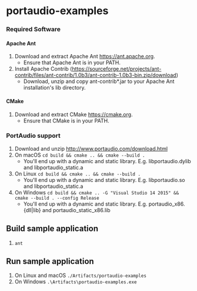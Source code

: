 # portaudio-examples

### Required Software ###

#### Apache Ant ####

1. Download and extract Apache Ant https://ant.apache.org.
    * Ensure that Apache Ant is in your PATH.
3. Install Apache Contrib (https://sourceforge.net/projects/ant-contrib/files/ant-contrib/1.0b3/ant-contrib-1.0b3-bin.zip/download)
    * Download, unzip and copy ant-contrib*.jar to your Apache Ant installation's lib directory.

#### CMake ####

1. Download and extract CMake https://cmake.org.
    * Ensure that CMake is in your PATH.

### PortAudio support

1. Download and unzip http://www.portaudio.com/download.html
2. On macOS `cd build && cmake .. && cmake --build .`
    * You'll end up with a dynamic and static library. E.g. libportaudio.dylib and libportaudio_static.a
3. On Linux `cd build && cmake .. && cmake --build .`
    * You'll end up with a dynamic and static library. E.g. libportaudio.so and libportaudio_static.a
4. On Windows `cd build && cmake .. -G "Visual Studio 14 2015" && cmake --build . --config Release`
    * You'll end up with a dynamic and static library. E.g. portaudio_x86.{dll|lib} and portaudio_static_x86.lib

## Build sample application

1. `ant`

## Run sample application

1. On Linux and macOS `./Artifacts/portaudio-examples`
2. On Windows `.\Artifacts\portaudio-examples.exe`
